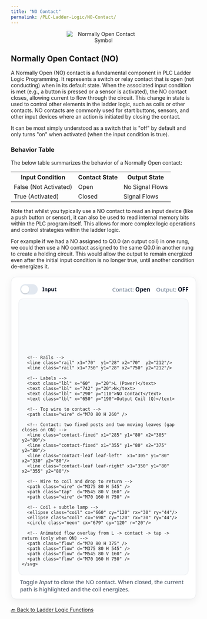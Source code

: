 ```yaml
---
title: "NO Contact"
permalink: /PLC-Ladder-Logic/NO-Contact/
---
```


<div style="text-align: center;">
    <img src="https://EngineeringShare.github.io/engineering-hub/images/PLC-Icons/NO_Contact.png" alt="Normally Open Contact Symbol" style="max-width: 200px; height: auto;">

</div>

<h2>Normally Open Contact (NO)</h2>
<p> 
    A Normally Open (NO) contact is a fundamental component in PLC Ladder Logic Programming. It represents a switch or relay contact that is open (not conducting) when in its default state. When the associated input condition is met (e.g., a button is pressed or a sensor is activated), the NO contact closes, allowing current to flow through the circuit. This change in state is used to control other elements in the ladder logic, such as coils or other contacts. NO contacts are commonly used for start buttons, sensors, and other input devices where an action is initiated by closing the contact.
</p>

<p>
    It can be most simply understood as a switch that is "off" by default and only turns "on" when activated (when the input condition is true).
</p>

<h3>Behavior Table</h3>
The below table summarizes the behavior of a Normally Open contact:

<table>
    <tr>
        <th>Input Condition</th>
        <th>Contact State</th>
        <th>Output State</th>
    </tr>
    <tr>
        <td>False (Not Activated)</td>
        <td>Open</td>
        <td>No Signal Flows</td>
    </tr>
    <tr>
        <td>True (Activated)</td>
        <td>Closed</td>
        <td>Signal Flows</td>
    </tr>    
</table>

<p>
    Note that whilst you typically use a NO contact to read an input device (like a push button or sensor), it can also be used to read internal memory bits within the PLC program itself. This allows for more complex logic operations and control strategies within the ladder logic.
</p>

<p>
    For example if we had a NO assigned to Q0.0 (an output coil) in one rung, we could then use a NO contact assigned to the same Q0.0 in another rung to create a holding circuit. This would allow the output to remain energized even after the initial input condition is no longer true, until another condition de-energizes it.
</p>

<!-- === NO Contact Simulator — polished === -->
<style>
  .ladder-sim {
    --bg:#ffffff; --panel:#f8fafc; --rail:#0f172a; --wire:#cbd5e1;
    --text:#0b1324; --muted:#64748b; --active:#16a34a; --accent:#2563eb;
    max-width: 780px; margin: 1.25rem auto; background:var(--bg);
    border:1px solid #e5e7eb; border-radius:14px; padding:1rem 1.25rem 1rem;
    box-shadow: 0 6px 22px rgba(2,6,23,.06);
    font-family: system-ui, -apple-system, Segoe UI, Roboto, Arial, sans-serif;
  }
  .ladder-sim .hdr {
    display:flex; align-items:center; justify-content:space-between; gap:.75rem; flex-wrap:wrap;
    margin-bottom:.5rem;
  }
  .ladder-sim .group { display:flex; align-items:center; gap:1rem; }
  .ladder-sim .kv { color:var(--muted); font-size:.95rem; }
  .ladder-sim .kv b { color:var(--text); }

  /* Toggle (accessible, no libs) */
  .ladder-sim .switch { display:inline-flex; align-items:center; gap:.6rem; font-weight:600; color:var(--text); }
  .ladder-sim .switch input { appearance:none; width:48px; height:28px; border-radius:999px; background:#e2e8f0;
    position:relative; outline:none; cursor:pointer; transition:background .18s ease; }
  .ladder-sim .switch input:after{
    content:""; position:absolute; inset:3px auto auto 3px; width:22px; height:22px; border-radius:50%;
    background:#fff; box-shadow:0 1px 2px rgba(0,0,0,.25); transition:left .18s ease;
  }
  .ladder-sim .switch input:checked{ background:#bbf7d0; }
  .ladder-sim .switch input:checked:after{ left:23px; }

  /* Canvas */
  .ladder-sim .canvas { background:var(--panel); border:1px solid #e5e7eb; border-radius:12px; padding:.5rem; }
  .ladder-sim svg { width:100%; height:auto; display:block; }

  .rail { stroke:var(--rail); stroke-width:7; stroke-linecap:round; }
  .wire { stroke:var(--wire); stroke-width:4.5; fill:none; stroke-linecap:round; }
  .tap  { stroke:var(--wire); stroke-width:4.5; fill:none; stroke-linecap:round; }
  .contact-fixed { stroke:var(--wire); stroke-width:6; stroke-linecap:round; }
  .contact-leaf { stroke:var(--wire); stroke-width:6; stroke-linecap:round; transform-origin:330px 80px; transition:transform .16s ease; }
  .leaf-right { transform-origin:360px 80px; }
  .coil { stroke:var(--accent); stroke-width:5.5; fill:none; }
  .neon { fill:#fbbf24; opacity:.12; transition:opacity .18s ease; filter:url(#glow); }

  /* Active highlights */
  .ladder-sim.on .wire, .ladder-sim.on .tap, .ladder-sim.on .contact-fixed, .ladder-sim.on .contact-leaf, .ladder-sim.on .coil {
    stroke:var(--active);
  }
  .ladder-sim.on .neon { opacity:.95; }

  /* Flow animation (overlaid dashed path shown only when ON) */
  .flow { stroke:var(--active); stroke-width:4.5; fill:none; stroke-linecap:round;
          stroke-dasharray:10 12; stroke-dashoffset:0; opacity:0; }
  .ladder-sim.on .flow { opacity:1; animation:flow 1.1s linear infinite; }
  @keyframes flow { to { stroke-dashoffset:-22; } }

  /* Contact motion: close a small gap */
  .ladder-sim.on .leaf-left  { transform:rotate(8deg); }
  .ladder-sim.on .leaf-right { transform:rotate(-8deg); }

  .lbl { fill:var(--muted); font-size:12px; user-select:none; }
  .lbl-strong { fill:#334155; font-weight:600; }
  .caption { color:#334155; font-size:.95rem; margin:.5rem .25rem 0; }
</style>

<div class="ladder-sim" id="noSim">
  <div class="hdr">
    <div class="group">
      <label class="switch" aria-label="Toggle input">
        <input id="noSwitch" type="checkbox" />
        Input
      </label>
    </div>
    <div class="group kv">
      <span>Contact: <b id="stateContact">Open</b></span>
      <span>Output: <b id="stateOutput">OFF</b></span>
    </div>
  </div>

  <div class="canvas">
    <svg viewBox="0 0 820 240" role="img" aria-label="Ladder rung: Normally Open contact feeding a coil">
      <defs>
        <filter id="glow" x="-50%" y="-50%" width="200%" height="200%">
          <feGaussianBlur stdDeviation="5" result="b"/>
          <feMerge><feMergeNode in="b"/><feMergeNode in="SourceGraphic"/></feMerge>
        </filter>
      </defs>

      <!-- Rails -->
      <line class="rail" x1="70"  y1="28" x2="70"  y2="212"/>
      <line class="rail" x1="750" y1="28" x2="750" y2="212"/>

      <!-- Labels -->
      <text class="lbl" x="60"  y="20">L (Power)</text>
      <text class="lbl" x="742" y="20">N</text>
      <text class="lbl" x="290" y="110">NO Contact</text>
      <text class="lbl" x="650" y="190">Output Coil (Q)</text>

      <!-- Top wire to contact -->
      <path class="wire" d="M70 80 H 260" />

      <!-- Contact: two fixed posts and two moving leaves (gap closes on ON) -->
      <line class="contact-fixed" x1="285" y1="80" x2="305" y2="80"/>
      <line class="contact-fixed" x1="355" y1="80" x2="375" y2="80"/>
      <line class="contact-leaf leaf-left"  x1="305" y1="80" x2="330" y2="80"/>
      <line class="contact-leaf leaf-right" x1="350" y1="80" x2="355" y2="80"/>

      <!-- Wire to coil and drop to return -->
      <path class="wire" d="M375 80 H 545" />
      <path class="tap"  d="M545 80 V 160" />
      <path class="wire" d="M70 160 H 750" />

      <!-- Coil + subtle lamp -->
      <ellipse class="coil" cx="660" cy="120" rx="30" ry="44"/>
      <ellipse class="coil" cx="698" cy="120" rx="30" ry="44"/>
      <circle class="neon" cx="679" cy="120" r="20"/>

      <!-- Animated flow overlay from L -> contact -> tap -> return (only when ON) -->
      <path class="flow" d="M70 80 H 375" />
      <path class="flow" d="M375 80 H 545" />
      <path class="flow" d="M545 80 V 160" />
      <path class="flow" d="M70 160 H 750" />
    </svg>
  </div>

  <p class="caption">
    Toggle <em>Input</em> to close the NO contact. When closed, the current path is highlighted and the coil energizes.
  </p>
</div>

<script>
  (function(){
    const wrap = document.getElementById('noSim');
    const sw   = document.getElementById('noSwitch');
    const cTxt = document.getElementById('stateContact');
    const oTxt = document.getElementById('stateOutput');
    function render(){
      const on = sw.checked;
      wrap.classList.toggle('on', on);
      cTxt.textContent = on ? 'Closed' : 'Open';
      oTxt.textContent = on ? 'ON' : 'OFF';
    }
    sw.addEventListener('change', render);
    render();
  })();
</script>
<!-- === /NO Contact Simulator — polished === -->

<a href="https://engineeringshare.github.io/engineering-hub/2025/10/20/PLC-Ladder-Logic-Functions.html">🔙 Back to Ladder Logic Functions</a>
